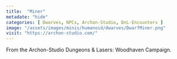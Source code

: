 ```yaml
---
title:  "Miner"
metadate: "hide"
categories: [ Dwarves, NPCs, Archon-Studio, DnL-Encounters ]
image: "/assets/images/minis/humanoid/dwarves/DwarfMiner.png"
visit: "https://archon-studio.com/"
---
```

From the Archon-Studio Dungeons & Lasers: Woodhaven Campaign.